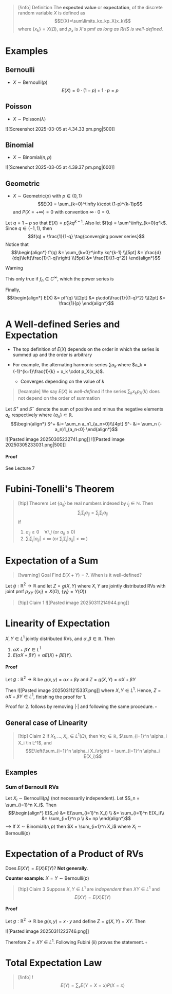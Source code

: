 > [!info] Definition
> The **expected value** or **expectation**, of the discrete random variable $X$ is defined as 
> $$E(X)=\sum\limits_kx_kp_X(x_k)$$ 
> where $\{x_k\} = X(\Omega)$, and $p_x$ is $X$'s pmf *as long as RHS is well-defined.*

# Examples

## Bernoulli
- $X \sim \text{Bernoulli}(p)$
$$E(X) = 0\cdot (1-p) + 1 \cdot p = p$$

## Poisson
- $X \sim \text{Poisson}(\lambda)$

![[Screenshot 2025-03-05 at 4.34.33 pm.png|500]]

## Binomial 
- $X \sim \text{Binomial}(n,p)$

![[Screenshot 2025-03-05 at 4.39.37 pm.png|600]]


## Geometric
- $X \sim \text{Geometric}(p)$ with $p \in (0,1)$
$$E(X) = \sum_{k=0}^\infty k\cdot (1-p)^{k-1}p$$
and $P(X=+\infty)=0$ with convention $\infty \cdot 0 = 0$.

Let $q = 1 - p$ so that $E(X) = p\sum kq^{k-1}$. Also let $f(q) = \sum^\infty_{k=0}q^k$. Since $q \in (-1,1)$, then 
$$f(q) = \frac{1}{1-q} \tag{converging power series}$$
Notice that 
$$\begin{align*}
f'(q) &= \sum_{k=0}^\infty kq^{k-1} \\[5pt]
&= \frac{d}{dq}\left(\frac{1}{1-q}\right) \\[5pt]
&= \frac{1}{(1-q^2)}
\end{align*}$$
>[!warning]
>This only true if $f_n \in C^\infty$, which the power series is 
>

Finally,
$$\begin{align*}
E(X) &= pf'(q) \\[2pt]
&= p\cdot\frac{1}{(1-q)^2} \\[2pt]
&= \frac{1}{p}
\end{align*}$$


# A Well-defined Series and Expectation

- The top definition of $E(X)$ depends on the order in which the series is summed up and the order is arbitrary

- For example, the alternating harmonic series $\sum {a_k}$ where $a_k = (-1)^{k+1}\frac{1}{k} = x_k \cdot p_X(x_k)$.
	- Converges depending on the value of $k$

>[!example] We say $E(X)$ is *well-defined* if the series $\sum_k x_kp_X(k)$ does not depend on the order of summation

Let $S^+$ and $S^-$ denote the sum of positive and minus the negative elements $a_n$ respectively where $\{a_n\}\subset \mathbb{R}$.
$$\begin{align*}
S^+ &:= \sum_n a_n1_{a_n>0}\\[4pt]
S^- &:= \sum_n (-a_n)1_{a_n<0}
\end{align*}$$

![[Pasted image 20250305232741.png]]
![[Pasted image 20250305233031.png|500]]
#### Proof
See Lecture 7 

# Fubini-Tonelli's Theorem

>[!tip] Theorem
>Let $\{a_{ij}\}$ be real numbers indexed by $i_j \in \mathbb{N}$. Then
>$$\sum_i\sum_j a_{ij} = \sum_j\sum_i a_{ij}$$
>if 
>1. $a_{ij}\geq 0\quad \forall i,j$  (or $a_{ij} \leq 0$)
>2. $\sum_i\sum_j |a_{ij}| < \infty$  (or $\sum_j\sum_i |a_{ij}| < \infty$ )


# Expectation of a Sum

>[!warning] Goal
>Find $E(X+Y) = ?$. When is it well-defined?

Let $g: \mathbb{R}^2 \to \mathbb{R}$ and let $Z = g(X,Y)$ where $X,Y$ are jointly distributed RVs with joint pmf $p_{XY}$ ($\{x_i\} = X(\Omega)$, $\{y_i\} = Y(\Omega)$)



>[!tip] Claim 1
>![[Pasted image 20250311214944.png]]



# Linearity of Expectation

$X,Y\in L^1$ jointly distributed RVs, and $\alpha,\beta \in \mathbb{R}$. Then 

1. $\alpha X + \beta Y \in L^1$
2. $E(\alpha X + \beta Y) = \alpha E(X) + \beta E(Y)$.

#### Proof
Let $g: \mathbb{R}^2 \to \mathbb{R}$ be $g(x,y)=\alpha x + \beta y$ and $Z = g(X,Y)= \alpha X + \beta Y$

Then 
![[Pasted image 20250311215337.png]]
where $X,Y \in L^1$. 
Hence, $Z = \alpha X + \beta Y \in L^1$, finishing the proof for 1.

Proof for 2. follows by removing $|\cdot|$ and following the same procedure. $\square$ 


## General case of Linearity

> [!tip] Claim 2
> If $X_1,...,X_n \in L^1(\Omega)$, then $\forall \alpha_i \in \mathbb{R}$, $\sum_{i=1}^n \alpha_i X_i \in L^1$, and 
> $$E\left(\sum_{i=1}^n \alpha_i X_i\right) = \sum_{i=1}^n \alpha_i E(X_i)$$


## Examples

### Sum of Bernoulli RVs
Let $X_i \sim \text{Bernoulli}(p_i)$ (not necessarily independent). Let $S_n = \sum_{i=1}^n X_i$. Then
$$\begin{align*}
E(S_n) &= E(\sum_{i=1}^n X_i) \\
&= \sum_{i=1}^n E(X_i)\\
&= \sum_{i=1}^n p \\
&= np \end{align*}$$
--> If $X \sim \text{Binomial}(n,p)$ then $X = \sum_{i=1}^n X_i$ where $X_i \sim \text{Bernoulli}(p)$


# Expectation of a Product of RVs

Does $E(XY) = E(X)E(Y)$? **Not generally**. 

**Counter example:** $X = Y \sim \text{Bernoulli}(p)$

>[!tip] Claim 3
>Suppose $X,Y \in L^1$ are *independent* then $XY \in L^1$ and 
>$$E(XY) = E(X)E(Y)$$
#### Proof
Let $g: \mathbb{R}^2 \to \mathbb{R}$ be $g(x,y) = x\cdot y$ and define $Z = g(X,Y) = XY$. Then

![[Pasted image 20250311223746.png]]

Therefore $Z=XY \in L^1$. Following Fubini (ii) proves the statement. $\square$ 


# Total Expectation Law

>[!info] !
>$$E(Y) = \sum_x E(Y=X=x)P(X=x)$$

